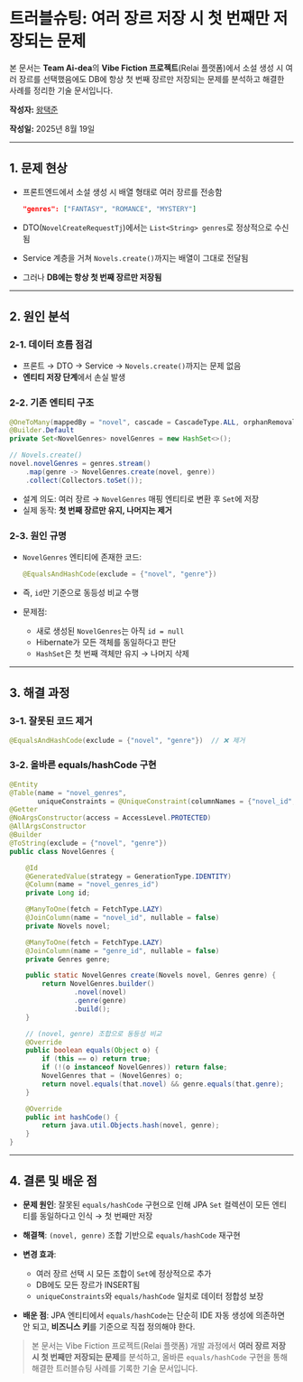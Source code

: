 # 트러블슈팅: 여러 장르 저장 시 첫 번째만 저장되는 문제

본 문서는 **Team Ai-dea**의 **Vibe Fiction 프로젝트**(Relai 플랫폼)에서 소설 생성 시 여러 장르를 선택했음에도 DB에 항상 첫 번째 장르만 저장되는 문제를 분석하고 해결한 사례를 정리한 기술 문서입니다.

**작성자:** [왕택준](https://github.com/TJK98)

**작성일:** 2025년 8월 19일

---

## 1. 문제 현상

* 프론트엔드에서 소설 생성 시 배열 형태로 여러 장르를 전송함

  ```json
  "genres": ["FANTASY", "ROMANCE", "MYSTERY"]
  ```
* DTO(`NovelCreateRequestTj`)에서는 `List<String> genres`로 정상적으로 수신됨
* Service 계층을 거쳐 `Novels.create()`까지는 배열이 그대로 전달됨
* 그러나 **DB에는 항상 첫 번째 장르만 저장됨**

---

## 2. 원인 분석

### 2-1. 데이터 흐름 점검

* 프론트 → DTO → Service → `Novels.create()`까지는 문제 없음
* **엔티티 저장 단계**에서 손실 발생

### 2-2. 기존 엔티티 구조

```java
@OneToMany(mappedBy = "novel", cascade = CascadeType.ALL, orphanRemoval = true)
@Builder.Default
private Set<NovelGenres> novelGenres = new HashSet<>();

// Novels.create()
novel.novelGenres = genres.stream()
    .map(genre -> NovelGenres.create(novel, genre))
    .collect(Collectors.toSet());
```

* 설계 의도: 여러 장르 → `NovelGenres` 매핑 엔티티로 변환 후 `Set`에 저장
* 실제 동작: **첫 번째 장르만 유지, 나머지는 제거**

### 2-3. 원인 규명

* `NovelGenres` 엔티티에 존재한 코드:

  ```java
  @EqualsAndHashCode(exclude = {"novel", "genre"})
  ```
* 즉, `id`만 기준으로 동등성 비교 수행
* 문제점:

  * 새로 생성된 `NovelGenres`는 아직 `id = null`
  * Hibernate가 모든 객체를 동일하다고 판단
  * `HashSet`은 첫 번째 객체만 유지 → 나머지 삭제

---

## 3. 해결 과정

### 3-1. 잘못된 코드 제거

```java
@EqualsAndHashCode(exclude = {"novel", "genre"})  // ❌ 제거
```

### 3-2. 올바른 equals/hashCode 구현

```java
@Entity
@Table(name = "novel_genres",
       uniqueConstraints = @UniqueConstraint(columnNames = {"novel_id", "genre_id"}))
@Getter
@NoArgsConstructor(access = AccessLevel.PROTECTED)
@AllArgsConstructor
@Builder
@ToString(exclude = {"novel", "genre"})
public class NovelGenres {

    @Id
    @GeneratedValue(strategy = GenerationType.IDENTITY)
    @Column(name = "novel_genres_id")
    private Long id;

    @ManyToOne(fetch = FetchType.LAZY)
    @JoinColumn(name = "novel_id", nullable = false)
    private Novels novel;

    @ManyToOne(fetch = FetchType.LAZY)
    @JoinColumn(name = "genre_id", nullable = false)
    private Genres genre;

    public static NovelGenres create(Novels novel, Genres genre) {
        return NovelGenres.builder()
                .novel(novel)
                .genre(genre)
                .build();
    }

    // (novel, genre) 조합으로 동등성 비교
    @Override
    public boolean equals(Object o) {
        if (this == o) return true;
        if (!(o instanceof NovelGenres)) return false;
        NovelGenres that = (NovelGenres) o;
        return novel.equals(that.novel) && genre.equals(that.genre);
    }

    @Override
    public int hashCode() {
        return java.util.Objects.hash(novel, genre);
    }
}
```

---

## 4. 결론 및 배운 점

* **문제 원인**: 잘못된 `equals/hashCode` 구현으로 인해 JPA `Set` 컬렉션이 모든 엔티티를 동일하다고 인식 → 첫 번째만 저장
* **해결책**: `(novel, genre)` 조합 기반으로 `equals/hashCode` 재구현
* **변경 효과**:

  * 여러 장르 선택 시 모든 조합이 `Set`에 정상적으로 추가
  * DB에도 모든 장르가 INSERT됨
  * `uniqueConstraints`와 `equals/hashCode` 일치로 데이터 정합성 보장
* **배운 점**: JPA 엔티티에서 `equals/hashCode`는 단순히 IDE 자동 생성에 의존하면 안 되고, **비즈니스 키**를 기준으로 직접 정의해야 한다.

> 본 문서는 Vibe Fiction 프로젝트(Relai 플랫폼) 개발 과정에서 **여러 장르 저장 시 첫 번째만 저장되는 문제**를 분석하고, 올바른 `equals/hashCode` 구현을 통해 해결한 트러블슈팅 사례를 기록한 기술 문서입니다.
